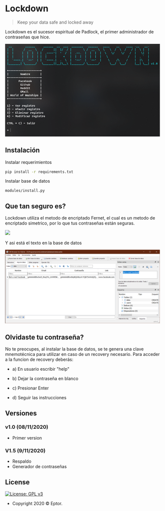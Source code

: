 # Lockdown

> Keep your data safe and locked away


Lockdown es el sucesor espiritual de Padlock, el primer administrador de contraseñas que hice.

![](etc/menu.png)

## Instalación

Instalar requerimientos

```sh
pip install -r requirements.txt
```

Instalar base de datos

```sh
modules/install.py
```


## Que tan seguro es?

Lockdown utiliza el metodo de encriptado Fernet, el cual es un metodo de encriptado simetrico, por lo que tus contraseñas están seguras.


![](https://media.giphy.com/media/TUeaUjG3tOkffSkw6O/giphy.gif)

Y asi está el texto en la base de datos

![](etc/not_fb.png)

## Olvidaste tu contraseña?

No te preocupes, al instalar la base de datos, se te genera una clave mnemotécnica para utilizar en caso de un recovery necesario.
Para acceder a la funcion de recovery deberás:

- a) En usuario escribir "help"

- b) Dejar la contraseña en blanco

- c) Presionar Enter

- d) Seguir las instrucciones

## Versiones

### v1.0 (08/11/2020)
 - Primer version

### V1.5 (9/11/2020)
 - Respaldo
 - Generador de contraseñas

## License

[![License: GPL v3](https://img.shields.io/badge/License-GPLv3-blue.svg)](https://www.gnu.org/licenses/gpl-3.0)

- Copyright 2020 © Eptor.
